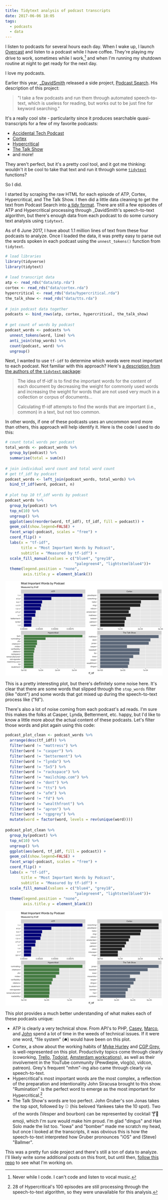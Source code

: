 ```yaml
---
title: Tidytext analysis of podcast transcripts
date: 2017-06-06 18:05
tags: 
  - podcasts
  - data
---
```


I listen to podcasts for several hours each day. When I wake up, I launch [Overcast](http://overcast.fm) and listen to a podcast while I have coffee. They're playing my drive to work, sometimes while I work,[^1] and when I'm running my shutdown routine at night to get ready for the next day.

I love my podcasts.

Earlier this year, [_DavidSmith](http://david-smith.org/) released a side project, [Podcast Search](http://podsearch.david-smith.org). His description of this project: 

>"I take a few podcasts and run them through automated speech-to-text, which is useless for reading, but works out to be just fine for keyword searching."

It's a really cool site - particularity since it produces searchable quasi-transcripts for a few of my favorite podcasts: 

- [Accidental Tech Podcast](http://atp.fm)
- [Cortex](http://relay.fm/cortex)
- [Hypercritical](http://5by5.tv/hypercritical)
- [The Talk Show](http://daringfireball.net/thetalkshow)
- and more!

They aren't perfect, but it's a pretty cool tool, and it got me thinking: wouldn't it be cool to take that text and run it through some [`tidytext`](http://tidytextmining.com) functions?

So I did.

I started by scraping the raw HTML for each episode of ATP, Cortex, Hypercritical, and The Talk Show. I then did a little data cleaning to get the text from Podcast Search into [a tidy format](http://r4ds.had.co.nz/tidy-data.html). There are still a few episodes of ATP and Hypercritical processing through _DavidSmith's speech-to-text algorithm, but there's enough data from each podcast to do some cursory text analysis using `tidytext`. 

As of 6 June 2017, I have about 1.1 million lines of text from these four podcasts to analyze. Once I loaded the data, it was pretty easy to parse out the words spoken in each podcast using the `unnest_tokens()` function from `tidytext`.

```R
# load libraries
library(tidyverse)
library(tidytext)

# load transcript data
atp <- read_rds("data/atp.rda")
cortex <- read_rds("data/cortex.rda")
hypercritical <- read_rds("data/hypercritical.rda")
the_talk_show <- read_rds("data/tts.rda")

# join podcast data together
podcasts <- bind_rows(atp, cortex, hypercritical, the_talk_show)

# get count of words by podcast
podcast_words <- podcasts %>% 
  unnest_tokens(word, line) %>%
  anti_join(stop_words) %>%
  count(podcast, word) %>%
  ungroup()
```

Next, I wanted to use `tf-idf` to determine which words were most important to each podcast. Not familiar with this approach? Here's [a description from the authors of the `tidytext` package](http://tidytextmining.com/tfidf.html#term-frequency-in-jane-austens-novels):

> The idea of tf-idf is to find the important words for the content of each document by decreasing the weight for commonly used words and increasing the weight for words that are not used very much in a collection or corpus of documents...
>
> Calculating tf-idf attempts to find the words that are important (i.e., common) in a text, but not too common. 

In other words, if one of these podcasts uses an uncommon word more than others, this approach will help identify it. Here is the code I used to do this:

```R
# count total words per podcast
total_words <- podcast_words %>%
  group_by(podcast) %>%
  summarise(total = sum(n))

# join individual word count and total word count
# get tf_idf by podcast
podcast_words <- left_join(podcast_words, total_words) %>% 
  bind_tf_idf(word, podcast, n)
  
# plot top 10 tf_idf words by podcast
podcast_words %>%  
  group_by(podcast) %>% 
  top_n(10) %>% 
  ungroup() %>% 
  ggplot(aes(reorder(word, tf_idf), tf_idf, fill = podcast)) +
  geom_col(show.legend=FALSE) +
  facet_wrap(~podcast, scales = "free") +
  coord_flip() +
  labs(x = "tf-idf",
       title = "Most Important Words by Podcast",
       subtitle = "Measured by tf-idf") +
  scale_fill_manual(values = c("blue4", "grey18",
                               "palegreen4", "lightsteelblue4"))+
  theme(legend.position = "none",
        axis.title.y = element_blank())
```

![podcast plot](https://raw.githubusercontent.com/alspur/tidy_pod/master/figures/podcasts.png)

This is a pretty interesting plot, but there's definitely some noise here. It's clear that there are some words that slipped through the `stop_words` filter (like "dont") and some words that got mixed up during the speech-to-text process like ("fd").

There's also a lot of noise coming from each podcast's ad reads. I'm sure this makes the folks at Casper, Lynda, Betterment, etc. happy, but I'd like to know a little more about the actual content of these podcasts. Let's filter those words and plot again using this code:

```R
podcast_plot_clean <- podcast_words %>% 
  arrange(desc(tf_idf)) %>% 
  filter(word != "mattress") %>%
  filter(word != "casper") %>%
  filter(word != "betterment") %>%
  filter(word != "lynda") %>%
  filter(word != "5x5") %>%
  filter(word != "rackspace") %>%
  filter(word != "mailchimp.com") %>%
  filter(word != "dont") %>%
  filter(word != "tts") %>%
  filter(word != "afm") %>%
  filter(word != "fd") %>%
  filter(word != "wealthfront") %>%
  filter(word != "apron") %>%
  filter(word != "cgpgrey") %>%
  mutate(word = factor(word, levels = rev(unique(word))))

podcast_plot_clean %>%  
  group_by(podcast) %>% 
  top_n(10) %>% 
  ungroup() %>% 
  ggplot(aes(word, tf_idf, fill = podcast)) +
  geom_col(show.legend=FALSE) +
  facet_wrap(~podcast, scales = "free") +
  coord_flip() +
  labs(x = "tf-idf",
       title = "Most Important Words by Podcast",
       subtitle = "Measured by tf-idf") +
  scale_fill_manual(values = c("blue4", "grey18",
                               "palegreen4", "lightsteelblue4"))+
  theme(legend.position = "none",
        axis.title.y = element_blank())
```

![clean podcast plot](https://raw.githubusercontent.com/alspur/tidy_pod/master/figures/podcasts_clean.png)

This plot provides a much better understanding of what makes each of these podcasts unique:

- ATP is clearly a very technical show. From API's to PHP, [Casey](http://twitter.com/caseyliss), [Marco](http://twitter.com/marcoarment), and [John](http://twitter.com/siracusa) spend a lot of time in the weeds of technical issues. If it were one word, "file system" (🛎) would have been on this plot.
- Cortex, a show about the working habits of [Myke Hurley](http://twitter.com/imyke) and [CGP Grey](http://twitter.com/cgpgrey), is well-represented on this plot. Productivity topics come through clearly (coworking, [Trello](http://trello.com), [Todoist](http://todoist.com), [Amsterdam workcations](https://www.relay.fm/cortex/23)), as well as their involvement in the YouTube community (Pewdiepie, vlog(s), vidcon, patreon). Grey's frequent "mhm"-ing also came through clearly via speech-to-text.
- Hypercritical's most important words are the most complex, a reflection of the preparation and intentionality John Siracusa brought to this show. "Rumination" is the perfect word to emerge as the most important for Hypercritical.[^2] 
- The Talk Show's words are too perfect. John Gruber's son Jonas takes the top spot, followed by ⚾️ (his beloved Yankees take the 10 spot). Two of the words (Vesper and bourbon) can be represented by cocktail 🍸🥃 emoji, which I'm sure would make him proud. I'm glad "dingus" and Han Solo made the list too. "Iowa"  and "bomber" made me scratch my head, but once I looked at the transcripts, it was obvious this is how the speech-to-text interpreted how Gruber pronounces "iOS" and (Steve) "Ballmer".

This was a pretty fun side project and there's still a ton of data to analyze. I'll likely write some additional posts on this front, but until then, [follow this repo](https://github.com/alspur/tidy_pod) to see what I'm working on. 

[^1]: Never while I code. I can't code and listen to vocal music. 
[^2]: 28 of Hypercritical's 100 episodes are still processing through the speech-to-text algorithm, so they were unavailable for this analysis.